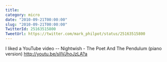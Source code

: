 ```yaml
---
title: 
category: micro
date: "2010-09-21T00:00:00"
slug: "2010-09-21T00:00:00"
TwitterId: 25163515800
TweetUrl: https://twitter.com/mark_philpot/status/25163515800
---
```


I liked a YouTube video -- Nightwish - The Poet And The Pendulum (piano version)
http://youtu.be/sIIVJhoJzLA?a
